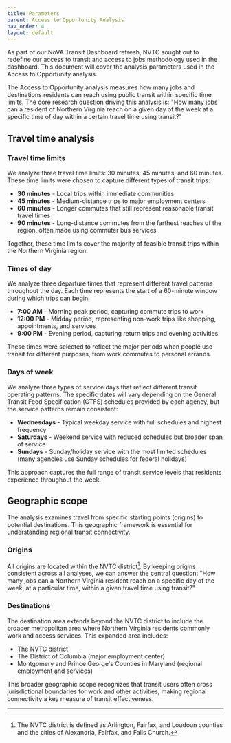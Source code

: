 ```yaml
---
title: Parameters
parent: Access to Opportunity Analysis
nav_order: 4
layout: default
---
```

As part of our NoVA Transit Dashboard refresh, NVTC sought out to redefine our access to transit and access to jobs methodology used in the dashboard. This document will cover the analysis parameters used in the Access to Opportunity analysis.

The Access to Opportunity analysis measures how many jobs and destinations residents can reach using public transit within specific time limits. The core research question driving this analysis is: "How many jobs can a resident of Northern Virginia reach on a given day of the week at a specific time of day within a certain travel time using transit?"

## Travel time analysis

### Travel time limits

We analyze three travel time limits: 30 minutes, 45 minutes, and 60 minutes. These time limits were chosen to capture different types of transit trips:

* **30 minutes** - Local trips within immediate communities
* **45 minutes** - Medium-distance trips to major employment centers  
* **60 minutes** - Longer commutes that still represent reasonable transit travel times
* **90 minutes** - Long-distance commutes from the farthest reaches of the region, often made using commuter bus services

Together, these time limits cover the majority of feasible transit trips within the Northern Virginia region.

### Times of day

We analyze three departure times that represent different travel patterns throughout the day. Each time represents the start of a 60-minute window during which trips can begin:

* **7:00 AM** - Morning peak period, capturing commute trips to work
* **12:00 PM** - Midday period, representing non-work trips like shopping, appointments, and services
* **9:00 PM** - Evening period, capturing return trips and evening activities

These times were selected to reflect the major periods when people use transit for different purposes, from work commutes to personal errands.

### Days of week

We analyze three types of service days that reflect different transit operating patterns. The specific dates will vary depending on the General Transit Feed Specification (GTFS) schedules provided by each agency, but the service patterns remain consistent:

* **Wednesdays** - Typical weekday service with full schedules and highest frequency
* **Saturdays** - Weekend service with reduced schedules but broader span of service
* **Sundays** - Sunday/holiday service with the most limited schedules (many agencies use Sunday schedules for federal holidays)

This approach captures the full range of transit service levels that residents experience throughout the week.

## Geographic scope

The analysis examines travel from specific starting points (origins) to potential destinations. This geographic framework is essential for understanding regional transit connectivity.

### Origins

All origins are located within the NVTC district[^1]. By keeping origins consistent across all analyses, we can answer the central question: "How many jobs can a Northern Virginia resident reach on a specific day of the week, at a particular time, within a given travel time using transit?"

### Destinations

The destination area extends beyond the NVTC district to include the broader metropolitan area where Northern Virginia residents commonly work and access services. This expanded area includes:

* The NVTC district
* The District of Columbia (major employment center)
* Montgomery and Prince George's Counties in Maryland (regional employment and services)

This broader geographic scope recognizes that transit users often cross jurisdictional boundaries for work and other activities, making regional connectivity a key measure of transit effectiveness.

----

[^1]: The NVTC district is defined as Arlington, Fairfax, and Loudoun counties and the cities of Alexandria, Fairfax, and Falls Church.
